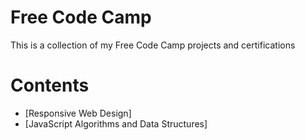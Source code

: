 # Free Code Camp

This is a collection of my Free Code Camp projects and certifications

# Contents

- [Responsive Web Design]
- [JavaScript Algorithms and Data Structures]
